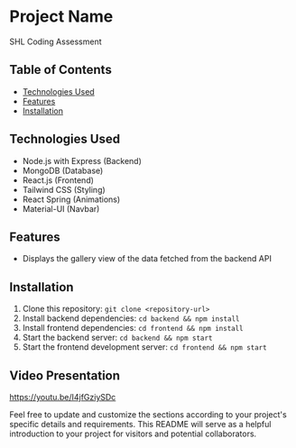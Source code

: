 # Project Name

SHL Coding Assessment

## Table of Contents
- [Technologies Used](#technologies-used)
- [Features](#features)
- [Installation](#installation)

## Technologies Used
- Node.js with Express (Backend)
- MongoDB (Database)
- React.js (Frontend)
- Tailwind CSS (Styling)
- React Spring (Animations)
- Material-UI (Navbar)

## Features
- Displays the gallery view of the data fetched from the backend API

## Installation
1. Clone this repository: `git clone <repository-url>`
2. Install backend dependencies: `cd backend && npm install`
3. Install frontend dependencies: `cd frontend && npm install`
4. Start the backend server: `cd backend && npm start`
5. Start the frontend development server: `cd frontend && npm start`

## Video Presentation
<a>https://youtu.be/I4jfGziySDc</a>

Feel free to update and customize the sections according to your project's specific details and requirements. This README will serve as a helpful introduction to your project for visitors and potential collaborators.

